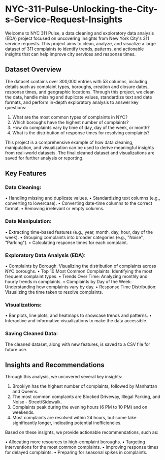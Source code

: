 # NYC-311-Pulse-Unlocking-the-City-s-Service-Request-Insights

Welcome to NYC 311 Pulse, a data cleaning and exploratory data analysis (EDA) project focused on uncovering insights from New York City's 311 service requests. This project aims to clean, analyze, and visualize a large dataset of 311 complaints to identify trends, patterns, and actionable insights that can help improve city services and response times.

## Dataset Overview
The dataset contains over 300,000 entries with 53 columns, including details such as complaint types, boroughs, creation and closure dates, response times, and geographic locations. Through this project, we clean the data, handle missing and duplicate values, standardize text and date formats, and perform in-depth exploratory analysis to answer key questions:
1. What are the most common types of complaints in NYC?
2. Which boroughs have the highest number of complaints?
3. How do complaints vary by time of day, day of the week, or month?
4. What is the distribution of response times for resolving complaints?

This project is a comprehensive example of how data cleaning, manipulation, and visualization can be used to derive meaningful insights from real-world datasets. The final cleaned dataset and visualizations are saved for further analysis or reporting.

## Key Features

### Data Cleaning:
 • Handling missing and duplicate values.
 • Standardizing text columns (e.g., converting to lowercase).
 • Converting date-time columns to the correct format.
 • Removing irrelevant or empty columns.

### Data Manipulation:
 • Extracting time-based features (e.g., year, month, day, hour, day of the week).
 • Grouping complaints into broader categories (e.g., "Noise", "Parking").
 • Calculating response times for each complaint.

### Exploratory Data Analysis (EDA):
 • Complaints by Borough: Visualizing the distribution of complaints across NYC boroughs.
 • Top 10 Most Common Complaints: Identifying the most frequent complaint types.
 • Trends Over Time: Analyzing monthly and hourly trends in complaints.
 • Complaints by Day of the Week: Understanding how complaints vary by day.
 • Response Time Distribution: Visualizing the time taken to resolve complaints.

### Visualizations:
 • Bar plots, line plots, and heatmaps to showcase trends and patterns.
 • Interactive and informative visualizations to make the data accessible.

### Saving Cleaned Data:
The cleaned dataset, along with new features, is saved to a CSV file for future use.

## Insights and Recommendations

Through this analysis, we uncovered several key insights:

1. Brooklyn has the highest number of complaints, followed by Manhattan and Queens.
2. The most common complaints are Blocked Driveway, Illegal Parking, and Noise - Street/Sidewalk.
3. Complaints peak during the evening hours (6 PM to 10 PM) and on weekends.
4. Most complaints are resolved within 24 hours, but some take significantly longer, indicating potential inefficiencies.

Based on these insights, we provide actionable recommendations, such as:

 • Allocating more resources to high-complaint boroughs.
 • Targeting interventions for the most common complaints.
 • Improving response times for delayed complaints.
 • Preparing for seasonal spikes in complaints.
